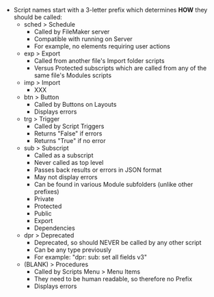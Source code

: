 - Script names start with a 3-letter prefix which determines **HOW** they should be called:
  - sched > Schedule
    - Called by FileMaker server
    - Compatible with running on Server 
    - For example, no elements requiring user actions
  - exp > Export
    - Called from another file's Import folder scripts
    - Versus Protected subscripts which are called from any of the same file's Modules scripts
  - imp > Import
    - XXX 
  - btn > Button
    - Called by Buttons on Layouts
    - Displays errors
  - trg > Trigger
    - Called by Script Triggers
    - Returns "False" if errors
    - Returns "True" if no error
  - sub > Subscript
    - Called as a subscript
    - Never called as top level 
    - Passes back results or errors in JSON format
    - May not display errors
    - Can be found in various Module subfolders (unlike other prefixes)
    - Private
    - Protected
    - Public
    - Export
    - Dependencies
  - dpr > Deprecated
    - Deprecated, so should NEVER be called by any other script
    - Can be any type previously
    - For example: "dpr: sub: set all fields v3"
  - (BLANK) > Procedures
    - Called by Scripts Menu > Menu Items
    - They need to be human readable, so therefore no Prefix
    - Displays errors
